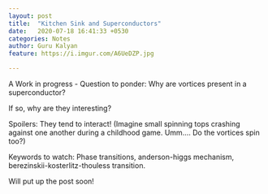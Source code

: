 ```yaml
---
layout: post
title:  "Kitchen Sink and Superconductors"
date:   2020-07-18 16:41:33 +0530
categories: Notes
author: Guru Kalyan
feature: https://i.imgur.com/A6UeDZP.jpg

---
```


A Work in progress - Question to ponder: Why are vortices present in a superconductor?

If so, why are they interesting?

Spoilers: They tend to interact! (Imagine small spinning tops crashing against
one another during a childhood game. Umm.... Do the vortices spin too?)

Keywords to watch: Phase transitions, anderson-higgs mechanism,
berezinskii-kosterlitz-thouless transition.

Will put up the post soon!
